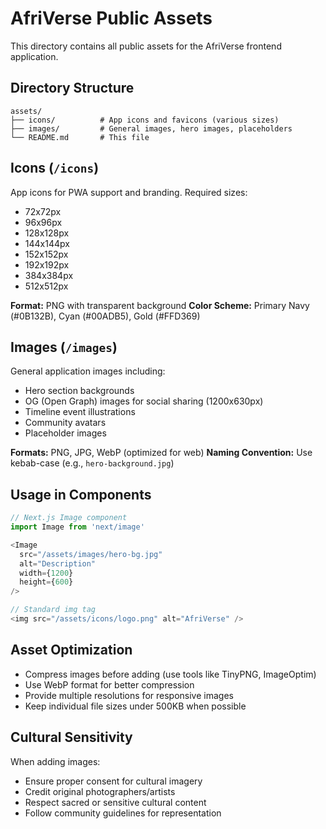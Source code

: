 # AfriVerse Public Assets

This directory contains all public assets for the AfriVerse frontend application.

## Directory Structure

```
assets/
├── icons/          # App icons and favicons (various sizes)
├── images/         # General images, hero images, placeholders
└── README.md       # This file
```

## Icons (`/icons`)

App icons for PWA support and branding. Required sizes:
- 72x72px
- 96x96px
- 128x128px
- 144x144px
- 152x152px
- 192x192px
- 384x384px
- 512x512px

**Format:** PNG with transparent background
**Color Scheme:** Primary Navy (#0B132B), Cyan (#00ADB5), Gold (#FFD369)

## Images (`/images`)

General application images including:
- Hero section backgrounds
- OG (Open Graph) images for social sharing (1200x630px)
- Timeline event illustrations
- Community avatars
- Placeholder images

**Formats:** PNG, JPG, WebP (optimized for web)
**Naming Convention:** Use kebab-case (e.g., `hero-background.jpg`)

## Usage in Components

```javascript
// Next.js Image component
import Image from 'next/image'

<Image 
  src="/assets/images/hero-bg.jpg" 
  alt="Description"
  width={1200}
  height={600}
/>

// Standard img tag
<img src="/assets/icons/logo.png" alt="AfriVerse" />
```

## Asset Optimization

- Compress images before adding (use tools like TinyPNG, ImageOptim)
- Use WebP format for better compression
- Provide multiple resolutions for responsive images
- Keep individual file sizes under 500KB when possible

## Cultural Sensitivity

When adding images:
- Ensure proper consent for cultural imagery
- Credit original photographers/artists
- Respect sacred or sensitive cultural content
- Follow community guidelines for representation
